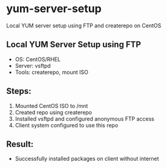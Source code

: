# yum-server-setup
Local YUM server setup using FTP and createrepo on CentOS

## Local YUM Server Setup using FTP

- OS: CentOS/RHEL
- Server: vsftpd
- Tools: createrepo, mount ISO

## Steps:
1. Mounted CentOS ISO to /mnt
2. Created repo using createrepo
3. Installed vsftpd and configured anonymous FTP access
4. Client system configured to use this repo

## Result:
- Successfully installed packages on client without internet

